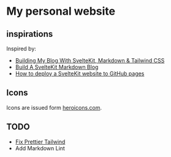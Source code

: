 # My personal website

## inspirations

Inspired by:

- [Building My Blog With SvelteKit, Markdown & Tailwind CSS](https://www.youtube.com/watch?v=cxNDZHwln1w)
- [Build A SvelteKit Markdown Blog](https://joyofcode.xyz/sveltekit-markdown-blog)
- [How to deploy a SvelteKit website to GitHub pages](https://www.okupter.com/blog/deploy-sveltekit-website-to-github-pages)

## Icons

Icons are issued form [heroicons.com](https://heroicons.com/).

## TODO

- [Fix Prettier Tailwind](https://github.com/tailwindlabs/prettier-plugin-tailwindcss/issues/176)
- Add Markdown Lint
